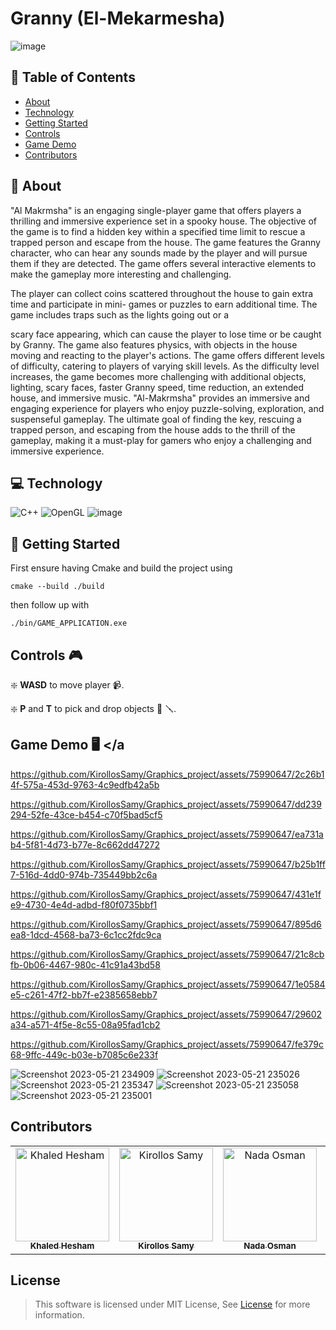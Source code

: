 # Granny (El-Mekarmesha)

![image](https://github.com/KirollosSamy/Graphics_project/assets/75990647/f14003d9-6650-4876-80db-03431da9f716)

## 📝 Table of Contents

- [About](#about)
- [Technology](#technolgies)
- [Getting Started](#started)
- [Controls](#controls)
- [Game Demo](#demo)
- [Contributors](#contributors)

## 📙 About <a name = "about"></a>

"Al Makrmsha" is an engaging single-player game that offers players a thrilling and immersive
experience set in a spooky house. The objective of the game is to find a hidden key within a specified
time limit to rescue a trapped person and escape from the house. The game features the Granny
character, who can hear any sounds made by the player and will pursue them if they are detected.
The game offers several interactive elements to make the gameplay more interesting and challenging.

The player can collect coins scattered throughout the house to gain extra time and participate in mini-
games or puzzles to earn additional time. The game includes traps such as the lights going out or a

scary face appearing, which can cause the player to lose time or be caught by Granny. The game also
features physics, with objects in the house moving and reacting to the player's actions.
The game offers different levels of difficulty, catering to players of varying skill levels. As the difficulty
level increases, the game becomes more challenging with additional objects, lighting, scary faces,
faster Granny speed, time reduction, an extended house, and immersive music.
"Al-Makrmsha" provides an immersive and engaging experience for players who enjoy puzzle-solving,
exploration, and suspenseful gameplay. The ultimate goal of finding the key, rescuing a trapped
person, and escaping from the house adds to the thrill of the gameplay, making it a must-play for
gamers who enjoy a challenging and immersive experience.

## 💻 Technology <a name = "technolgies"></a>

![C++](https://img.shields.io/badge/c++-%2300599C.svg?style=for-the-badge&logo=c%2B%2B&logoColor=white) ![OpenGL](https://img.shields.io/badge/OpenGL-%23FFFFFF.svg?style=for-the-badge&logo=opengl) ![image](https://user-images.githubusercontent.com/49572294/178163500-d9e59ebc-7653-4e61-be80-fa49c2c9e505.png)

## 🚀 Getting Started <a name = "started"></a>

First ensure having Cmake and build the project using

```
cmake --build ./build
```

then follow up with

```
./bin/GAME_APPLICATION.exe
```

## Controls 🎮 <a name = "controls"></a>

❇️ **WASD** to move player 📹.

❇️ **P** and **T** to pick and drop objects 🔑 🪛.

## Game Demo 🖥️ <a name = "demo"></a



https://github.com/KirollosSamy/Graphics_project/assets/75990647/2c26b14f-575a-453d-9763-4c9edfb42a5b

  

https://github.com/KirollosSamy/Graphics_project/assets/75990647/dd239294-52fe-43ce-b454-c70f5bad5cf5

 

https://github.com/KirollosSamy/Graphics_project/assets/75990647/ea731ab4-5f81-4d73-b77e-8c662dd47272

 

https://github.com/KirollosSamy/Graphics_project/assets/75990647/b25b1ff7-516d-4dd0-974b-735449bb2c6a



https://github.com/KirollosSamy/Graphics_project/assets/75990647/431e1fe9-4730-4e4d-adbd-f80f0735bbf1



https://github.com/KirollosSamy/Graphics_project/assets/75990647/895d6ea8-1dcd-4568-ba73-6c1cc2fdc9ca



https://github.com/KirollosSamy/Graphics_project/assets/75990647/21c8cbfb-0b06-4467-980c-41c91a43bd58



https://github.com/KirollosSamy/Graphics_project/assets/75990647/1e0584e5-c261-47f2-bb7f-e2385658ebb7



https://github.com/KirollosSamy/Graphics_project/assets/75990647/29602a34-a571-4f5e-8c55-08a95fad1cb2



https://github.com/KirollosSamy/Graphics_project/assets/75990647/fe379c68-9ffc-449c-b03e-b7085c6e233f

                              

![Screenshot 2023-05-21 234909](https://github.com/KirollosSamy/Graphics_project/assets/75990647/53ecb45a-f329-4af0-9db4-7d080b4ed8cc)
![Screenshot 2023-05-21 235026](https://github.com/KirollosSamy/Graphics_project/assets/75990647/3b7fb92b-6517-4f93-92fb-dd89ecde0e3a)
![Screenshot 2023-05-21 235347](https://github.com/KirollosSamy/Graphics_project/assets/75990647/6a0cd80f-eae4-44fc-8e2f-639dfee9a0de)
![Screenshot 2023-05-21 235058](https://github.com/KirollosSamy/Graphics_project/assets/75990647/c7d08c15-98cf-47d7-9bd6-6d7e7e57545b)
![Screenshot 2023-05-21 235001](https://github.com/KirollosSamy/Graphics_project/assets/75990647/1d37d69d-e8df-4728-9a4b-fdc5e59253fd)


## Contributors <a name = "contributors"></a>

<table>
  <tr>
		<td align="center">
    <a href="https://github.com/khaHesham" target="_black">
    <img src="https://avatars.githubusercontent.com/u/75990647?v=4" width="150px;" alt="Khaled Hesham"/>
    <br />
    <sub><b>Khaled Hesham</b></sub></a>
    </td>
		<td align="center">
    <a href="https://github.com/KirollosSamy" target="_black">
    <img src="https://avatars.githubusercontent.com/u/67559650?v=4" width="150px;" alt="Kirollos Samy"/>
    <br />
    <sub><b>Kirollos Samy</b></sub></a>
    </td>
    <td align="center">
    <a href="https://github.com/nadaaosman" target="_black">
    <img src="https://avatars.githubusercontent.com/u/84284180?v=4" width="150px;" alt="Nada Osman"/>
    <br />
    <sub><b>Nada Osman</b></sub></a>
    </td>
    <td align="center">
    <a href="https://github.com/shredanabdullah" target="_black">
    <img src="https://avatars.githubusercontent.com/u/105118008?v=4" width="150px;" alt="Shredan Abdallah"/>
    <br />
    <sub><b>Shredan Abdallah</b></sub></a>
    </td>
  </tr>
 </table>

## License

> This software is licensed under MIT License, See [License](https://github.com/Waer1/Crazy-Delivery/blob/master/LICENSE.txt) for more information.
